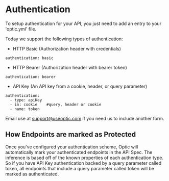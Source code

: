 # Authentication
To setup authentication for your API, you just need to add an entry to your 'optic.yml' file. 

Today we support the following types of authentication:
- HTTP Basic (Authorization header with credentials)
```
authentication: basic
```
- HTTP Bearer (Authorization header with bearer token)
```
authentication: bearer
```
- API Key (An API key from a cookie, header, or query parameter)
```
authentication:
  - type: apiKey
  - in: cookie    #query, header or cookie
  - name: token
```

Email use at support@useoptic.com if you need us to include another form.
 
## How Endpoints are marked as Protected
Once you've configured your authentication scheme, Optic will automatically mark your authenticated endpoints in the API Spec. The inference is based off of the known properties of each authentication type. So if you have API Key authentication backed by a query parameter called token, all endpoints that include a query parameter called token will be marked as authenticated. 
